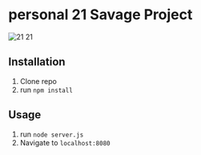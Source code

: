 # personal 21 Savage Project

![21 21](public/sav.jpg)

## Installation

1. Clone repo
2. run `npm install`

## Usage

1. run `node server.js`
2. Navigate to `localhost:8080`
